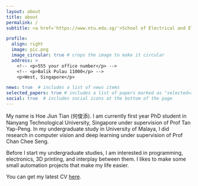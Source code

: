```yaml
---
layout: about
title: about
permalink: /
subtitle: <a href='https://www.ntu.edu.sg/'>School of Electrical and Electronic Engineering, NTU</a>. jiuntian@gmail.com - jiuntian001@e.ntu.edu.sg #  <a href='https://www.um.edu.my/'>Uni. of Malaya</a>

profile:
  align: right
  image: pic.png
  image_circular: true # crops the image to make it circular
  address: >
    <!-- <p>555 your office number</p> -->
    <!-- <p>Balik Pulau 11000</p> -->
    <p>West, Singapore</p>

news: true  # includes a list of news items
selected_papers: true # includes a list of papers marked as "selected={true}"
social: true  # includes social icons at the bottom of the page
---
```


My name is Hoe Jiun Tian (何俊添). I am currently first year PhD student in Nanyang Technological University, Singapore under supervision of Prof Tan Yap-Peng. In my undergraduate study in University of Malaya, I did research in computer vision and deep learning under supervision of Prof Chan Chee Seng.

Before I start my undergraduate studies, I am interested in programming, electronics, 3D printing, and interplay between them. I likes to make some small automation projects that make my life easier.

You can get my latest CV <a href="/assets/pdf/cv.pdf">here</a>.